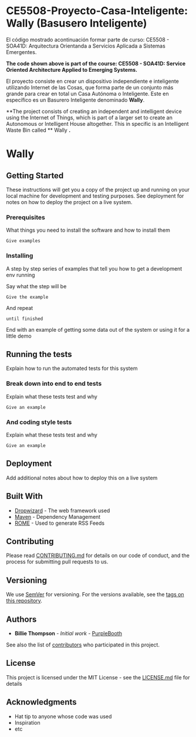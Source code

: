 # CE5508-Proyecto-Casa-Inteligente: Wally (Basusero Inteligente)

El código mostrado acontinuación formar parte de curso: CE5508 - SOA41D: Arquitectura Orientanda a Servicios Aplicada a Sistemas Emergentes.

**The code shown above is part of the course: CE5508 - SOA41D: Service Oriented Architecture Applied to Emerging Systems.**

El proyecto consiste en crear un dispositivo independiente e inteligente utilizando Internet de las Cosas, que forma parte de un conjunto más grande para crear en total un Casa Autónoma o Inteligente. Este en específico es un Basurero Inteligente denominado **Wally**.

**The project consists of creating an independent and intelligent device using the Internet of Things, which is part of a larger set to create an Autonomous or Intelligent House altogether. This in specific is an Intelligent Waste Bin called ** Wally **.**

# Wally

## Getting Started

These instructions will get you a copy of the project up and running on your local machine for development and testing purposes. See deployment for notes on how to deploy the project on a live system.

### Prerequisites

What things you need to install the software and how to install them

```
Give examples
```

### Installing

A step by step series of examples that tell you how to get a development env running

Say what the step will be

```
Give the example
```

And repeat

```
until finished
```

End with an example of getting some data out of the system or using it for a little demo

## Running the tests

Explain how to run the automated tests for this system

### Break down into end to end tests

Explain what these tests test and why

```
Give an example
```

### And coding style tests

Explain what these tests test and why

```
Give an example
```

## Deployment

Add additional notes about how to deploy this on a live system

## Built With

- [Dropwizard](http://www.dropwizard.io/1.0.2/docs/) - The web framework used
- [Maven](https://maven.apache.org/) - Dependency Management
- [ROME](https://rometools.github.io/rome/) - Used to generate RSS Feeds

## Contributing

Please read [CONTRIBUTING.md](https://gist.github.com/PurpleBooth/b24679402957c63ec426) for details on our code of conduct, and the process for submitting pull requests to us.

## Versioning

We use [SemVer](http://semver.org/) for versioning. For the versions available, see the [tags on this repository](https://github.com/your/project/tags).

## Authors

- **Billie Thompson** - _Initial work_ - [PurpleBooth](https://github.com/PurpleBooth)

See also the list of [contributors](https://github.com/your/project/contributors) who participated in this project.

## License

This project is licensed under the MIT License - see the [LICENSE.md](LICENSE.md) file for details

## Acknowledgments

- Hat tip to anyone whose code was used
- Inspiration
- etc
